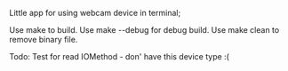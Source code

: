 Little app for using webcam device in terminal;

Use make to build.
Use make --debug for debug build.
Use make clean to remove binary file.

Todo:
    Test for read IOMethod - don' have this device type :(
